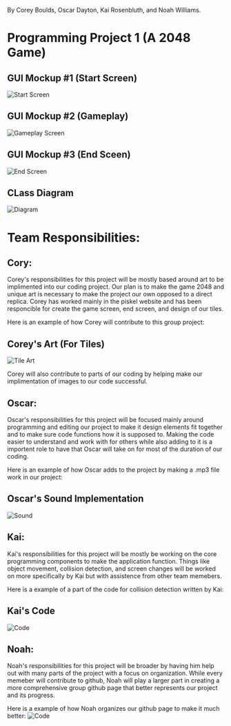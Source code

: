By Corey Boulds, Oscar Dayton, Kai Rosenbluth, and Noah Williams. 


# Programming Project 1 (A 2048 Game) 



## GUI Mockup #1 (Start Screen) 
![Start Screen](https://github.com/Kair12345/GroupProject/blob/gh-pages/Images/2048TitleScreen.png?raw=true)

## GUI Mockup #2 (Gameplay) 
![Gameplay Screen](https://github.com/Kair12345/GroupProject/blob/gh-pages/Images/2048Gameplay.png?raw=true)

## GUI Mockup #3 (End Sceen) 
![End Screen](https://github.com/Kair12345/GroupProject/blob/gh-pages/Images/2048YouLost.png?raw=true)

## CLass Diagram 
![Diagram](https://github.com/Kair12345/GroupProject/blob/gh-pages/Images/2048Diagram.png?raw=true)






# Team Responsibilities:  

## Cory: 
Corey's responsibilities for this project will be mostly based around art to be implimented into our coding project. Our plan is to make the game 2048 and unique art is necessary to make the project our own opposed to a direct replica. Corey has worked mainly in the piskel website and has been responcible for create the game screen, end screen, and design of our tiles. 

Here is an example of how Corey will contribute to this group project: 
## Corey's Art (For Tiles) 
![Tile Art](https://github.com/Kair12345/GroupProject/blob/gh-pages/Images/CoreyTileArt.png?raw=true)

Corey will also contribute to parts of our coding by helping make our implimentation of images to our code successful.  


## Oscar: 
Oscar's responsibilities for this project will be focused mainly around programming and editing our project to make it design elements fit together and to make sure code functions how it is supposed to. Making the code easier to understand and work with for others while also adding to it is a importent role to have that Oscar will take on for most of the duration of our coding.

Here is an example of how Oscar adds to the project by making a .mp3 file work in our project: 
## Oscar's Sound Implementation  
![Sound](https://github.com/Kair12345/GroupProject/blob/gh-pages/Images/OscarSoundContribution.png?raw=true)

## Kai: 
Kai's responsibilities for this project will be mostly be working on the core programming components to make the application function. Things like object movement, collision detection, and screen changes will be worked on more specifically by Kai but with assistence from other team memebers. 

Here is a example of a part of the code for collision detection written by Kai: 
## Kai's Code 
![Code](https://github.com/Kair12345/GroupProject/blob/gh-pages/Images/KaiCodeContribution.png?raw=true)

## Noah: 
Noah's responsibilities for this project will be broader by having him help out with many parts of the project with a focus on organization. While every memeber will contribute to github, Noah will play a larger part in creating a more comprehensive group github page that better represents our project and its progress. 

Here is a example of how Noah organizes our github page to make it much better: 
![Code](https://github.com/Kair12345/GroupProject/blob/gh-pages/Images/NoahOrganization.png?raw=true) 






